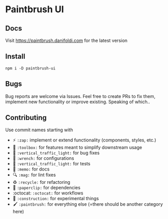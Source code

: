 # Paintbrush UI

## Docs

Visit https://paintbrush.danifoldi.com for the latest version

## Install

`npm i -D paintbrush-ui`



## Bugs

Bug reports are welcome via Issues. Feel free to create PRs to fix them, implement new functionality or improve existing. Speaking of which..

## Contributing

Use commit names starting with

- :zap: `:zap:` implement or extend functionality (components, styles, etc.)
- :toolbox: `:toolbox:` for features meant to simplify downstream usage
- :hammer: `:vertical_traffic_light:` for bug fixes
- :wrench: `:wrench:` for configurations
- :vertical_traffic_light: `:vertical_traffic_light:` for tests
- :memo: `:memo:` for docs
- :mag: `:mag:` for lint fixes
- :recycle: `:recycle:` for refactoring
- :paperclip: `:paperclip:` for dependencies
- :octocat: `:octocat:` for workflows
- :construction: `:construction:` for experimental things
- :paintbrush: `:paintbrush:` for everything else (=there should be another category here)